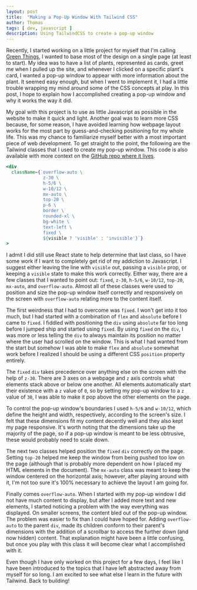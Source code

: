 ```yaml
---
layout: post
title:  "Making a Pop-Up Window With Tailwind CSS"
author: Thomas
tags: [ dev, javascript ]
description: Using TailwindCSS to create a pop-up window
---
```


Recently, I started working on a little project for myself that I'm calling [Green Things](https://green-things.thomasstep.com/), I wanted to base most of the design on a single page (at least to start). My idea was to have a list of plants, represented as cards, greet me when I pulled up the site, and whenever I clicked on a specific plant's card, I wanted a pop-up window to appear with more information about the plant. It seemed easy enough, but when I went to implement it, I had a little trouble wrapping my mind around some of the CSS concepts at play. In this post, I hope to explain how I accomplished creating a pop-up window and why it works the way it did.

My goal with this project is to use as little Javascript as possible in the website to make it quick and light. Another goal was to learn more CSS because, for some reason, I have avoided learning how webpage layout works for the most part by guess-and-checking positioning for my whole life. This was my chance to familiarize myself better with a most important piece of web development. To get straight to the point, the following are the Tailwind classes that I used to create my pop-up window. This code is also available with more context on the [GitHub repo where it lives](https://github.com/thomasstep/green-things/blob/main/components/plantCard.jsx).

```jsx
<div
  className={`overflow-auto \
              z-30 \
              h-5/6 \
              w-10/12 \
              mx-auto \
              top-20 \
              p-6 \
              border \
              rounded-xl \
              bg-white \
              text-left \
              fixed \
              ${visible ? 'visible' : 'invisible'}`}
>
```

I admit I did still use React state to help determine that last class, so I have some work if I want to completely get rid of my addiction to Javascript. I suggest either leaving the line with `visible` out, passing a `visible` prop, or keeping a `visible` state to make this work correctly. Either way, there are a few classes that I wanted to point out: `fixed`, `z-30`, `h-5/6`, `w-10/12`, `top-20`, `mx-auto`, and `overflow-auto`. Almost all of these classes were used to position and size the pop-up window itself correctly and responsively on the screen with `overflow-auto` relating more to the content itself.

The first weirdness that I had to overcome was `fixed`. I won't get into it too much, but I had started with a combination of `flex` and `absolute` before I came to `fixed`. I fiddled with positioning the `div` using `absolute` far too long before I jumped ship and started using `fixed`. By using `fixed` on the `div`, I was more or less telling the `div` to always maintain its position no matter where the user had scrolled on the window. This is what I had wanted from the start but somehow I was able to make `flex` and `absolute` somewhat work before I realized I should be using a different CSS `position` property entirely.

The `fixed` `div` takes precedence over anything else on the screen with the help of `z-30`. There are 3 axes on a webpage and `z` axis controls what elements stack above or below one another. All elements automatically start their existence with a `z` value of `0`, so by setting my pop-up window to a `z` value of `30`, I was able to make it pop above the other elements on the page.

To control the pop-up window's boundaries I used `h-5/6` and `w-10/12`, which define the height and width, respectively, according to the screen's size. I felt that these dimensions fit my content decently well and they also kept my page responsive. It's worth noting that the dimensions take up the majority of the page, so if a pop-up window is meant to be less obtrusive, these would probably need to scale down.

The next two classes helped position the `fixed` `div` correctly on the page. Setting `top-20` helped me keep the window from being pushed too low on the page (although that is probably more dependent on how I placed my HTML elements in the document). The `mx-auto` class was meant to keep the window centered on the horizontal axis; however, after playing around with it, I'm not too sure it's 100% necessary to achieve the layout I am going for.

Finally comes `overflow-auto`. When I started with my pop-up window I did not have much content to display, but after I added more text and new elements, I started noticing a problem with the way everything was displayed. On smaller screens, the content bled out of the pop-up window. The problem was easier to fix than I could have hoped for. Adding `overflow-auto` to the parent `div`, made its children conform to their parent's dimensions with the addition of a scrollbar to access the further down (and now hidden) content. That explanation might have been a little confusing, but once you play with this class it will become clear what I accomplished with it.

Even though I have only worked on this project for a few days, I feel like I have been introduced to the topics that I have left abstracted away from myself for so long. I am excited to see what else I learn in the future with Tailwind. Back to building!
